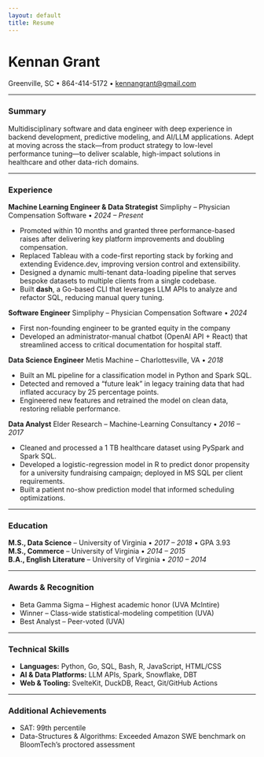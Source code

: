 ```yaml
---
layout: default
title: Resume
---
```


# Kennan Grant
Greenville, SC • 864-414-5172 • kennangrant@gmail.com

---

### Summary
Multidisciplinary software and data engineer with deep experience in backend development, predictive modeling, and AI/LLM applications. Adept at moving across the stack—from product strategy to low-level performance tuning—to deliver scalable, high-impact solutions in healthcare and other data-rich domains.

---

### Experience

**Machine Learning Engineer & Data Strategist**
Simpliphy – Physician Compensation Software • _2024 – Present_
- Promoted within 10 months and granted three performance-based raises after delivering key platform improvements and doubling compensation.
- Replaced Tableau with a code-first reporting stack by forking and extending Evidence.dev, improving version control and extensibility.
- Designed a dynamic multi-tenant data-loading pipeline that serves bespoke datasets to multiple clients from a single codebase.
- Built **dash**, a Go-based CLI that leverages LLM APIs to analyze and refactor SQL, reducing manual query tuning.

**Software Engineer**
Simpliphy – Physician Compensation Software • _2024_
- First non-founding engineer to be granted equity in the company
- Developed an administrator-manual chatbot (OpenAI API + React) that streamlined access to critical documentation for hospital staff.

**Data Science Engineer**
Metis Machine – Charlottesville, VA • _2018_
- Built an ML pipeline for a classification model in Python and Spark SQL.
- Detected and removed a “future leak” in legacy training data that had inflated accuracy by 25 percentage points.
- Engineered new features and retrained the model on clean data, restoring reliable performance.

**Data Analyst**
Elder Research – Machine-Learning Consultancy • _2016 – 2017_
- Cleaned and processed a 1 TB healthcare dataset using PySpark and Spark SQL.
- Developed a logistic-regression model in R to predict donor propensity for a university fundraising campaign; deployed in MS SQL per client requirements.
- Built a patient no-show prediction model that informed scheduling optimizations.

---

### Education
**M.S., Data Science** – University of Virginia • _2017 – 2018_ • GPA 3.93  
**M.S., Commerce** – University of Virginia • _2014 – 2015_  
**B.A., English Literature** – University of Virginia • _2010 – 2014_

---

### Awards & Recognition
- Beta Gamma Sigma – Highest academic honor (UVA McIntire)
- Winner – Class-wide statistical-modeling competition (UVA)
- Best Analyst – Peer-voted (UVA)

---

### Technical Skills
- **Languages:** Python, Go, SQL, Bash, R, JavaScript, HTML/CSS
- **AI & Data Platforms:** LLM APIs, Spark, Snowflake, DBT
- **Web & Tooling:** SvelteKit, DuckDB, React, Git/GitHub Actions

---

### Additional Achievements
- SAT: 99th percentile
- Data-Structures & Algorithms: Exceeded Amazon SWE benchmark on BloomTech’s proctored assessment

